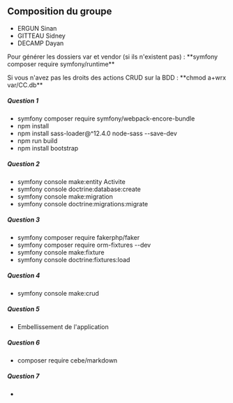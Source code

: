 ## Composition du groupe

- ERGUN Sinan
- GITTEAU Sidney
- DECAMP Dayan 


<p>Pour générer les dossiers var et vendor (si ils n'existent pas) : **symfony composer require symfony/runtime**</p>
<p>Si vous n'avez pas les droits des actions CRUD sur la BDD : **chmod a+wrx var/CC.db**</p>

##### Question 1

- symfony composer require symfony/webpack-encore-bundle
- npm install
- npm install sass-loader@^12.4.0 node-sass --save-dev
- npm run build
- npm install bootstrap

##### Question 2


- symfony console make:entity Activite
- symfony console doctrine:database:create
- symfony console make:migration
- symfony console doctrine:migrations:migrate

##### Question 3

- symfony composer require fakerphp/faker
- symfony composer require orm-fixtures --dev
- symfony console make:fixture
- symfony console doctrine:fixtures:load

##### Question 4

- symfony console make:crud

##### Question 5

- Embellissement de l'application

##### Question 6

- composer require cebe/markdown

##### Question 7

-

